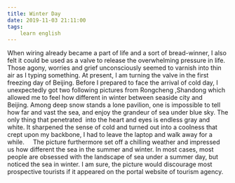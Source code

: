 ```yaml
---
title: Winter Day
date: 2019-11-03 21:11:00
tags:
    learn english
---
```

When wiring already became a part of life and a sort of bread-winner, I also felt it could be used as a valve to release the overwhelming pressure in life. Those agony, worries and grief unconsciously seemed to varnish into thin air as I typing something. At present, I am turning the valve in the first freezing day of Beijing. Before I prepared to face the arrival of cold day, I unexpectedly got two following pictures from Rongcheng ,Shandong which allowed me to feel how different in winter between seaside city and Beijing. Among deep snow stands a lone pavilion, one is impossible to tell how far and vast the sea, and enjoy the grandeur of sea under blue sky. The only thing that penetrated  into the heart and eyes is endless gray and white. It sharpened the sense of cold and turned out into a coolness that crept upon my backbone, I had to leave the laptop and walk away for a while.     The picture furthermore set off a chilling weather and impressed us how different the sea in the summer and winter. In most cases, most people are obsessed with the landscape of sea under a summer day, but  noticed the sea in winter. I am sure, the picture would discourage most prospective tourists if it appeared on the portal website of tourism agency. 